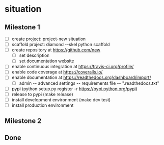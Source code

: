 # situation

## Milestone 1

- [ ] create project: project-new situation
- [ ] scaffold project: diamond --skel python scaffold
- [ ] create repository at https://github.com/new
    + [ ] set description
    + [ ] set documentation website
- [ ] enable continuous integration at https://travis-ci.org/profile/
- [ ] enable code coverage at https://coveralls.io/
- [ ] enable documentation at https://readthedocs.org/dashboard/import/
    + [ ] admin -- advanced settings -- requirements file -- ".readthedocs.txt"
- [ ] pypi (python setup.py register -r https://pypi.python.org/pypi)
- [ ] release to pypi (make release)
- [ ] install development environment (make dev test)
- [ ] install production environment

## Milestone 2

## Done
